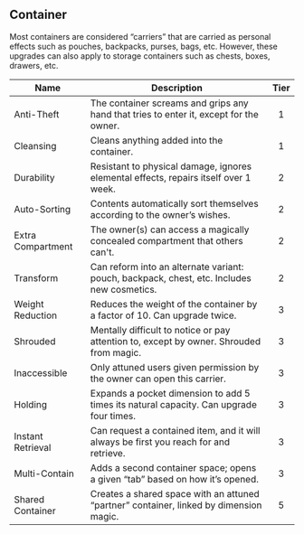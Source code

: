 ## Container

Most containers are considered “carriers” that are carried as personal effects such as pouches, backpacks, purses, bags, etc. However, these upgrades can also apply to storage containers such as chests, boxes, drawers, etc.

 **Name**          | **Description**                                                                            | **Tier** 
-------------------|--------------------------------------------------------------------------------------------|:--------:
 Anti-Theft        | The container screams and grips any hand that tries to enter it, except for the owner.     | 1        
 Cleansing         | Cleans anything added into the container.                                                  | 1        
 Durability        | Resistant to physical damage, ignores elemental effects, repairs itself over 1 week.       | 2        
 Auto-Sorting      | Contents automatically sort themselves according to the owner’s wishes.                    | 2        
 Extra Compartment | The owner(s) can access a magically concealed compartment that others can't.               | 2        
 Transform         | Can reform into an alternate variant: pouch, backpack, chest, etc. Includes new cosmetics. | 2        
 Weight Reduction  | Reduces the weight of the container by a factor of 10. Can upgrade twice.                  | 3        
 Shrouded          | Mentally difficult to notice or pay attention to, except by owner. Shrouded from magic.    | 3        
 Inaccessible      | Only attuned users given permission by the owner can open this carrier.                    | 3        
 Holding           | Expands a pocket dimension to add 5 times its natural capacity. Can upgrade four times.    | 3        
 Instant Retrieval | Can request a contained item, and it will always be first you reach for and retrieve.      | 3        
 Multi-Contain     | Adds a second container space; opens a given “tab” based on how it’s opened.               | 3        
 Shared Container  | Creates a shared space with an attuned “partner” container, linked by dimension magic.     | 5        

